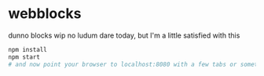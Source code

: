 # webblocks
dunno blocks wip
no ludum dare today, but I'm a little satisfied with this

```bash
npm install
npm start
# and now point your browser to localhost:8080 with a few tabs or something
```
